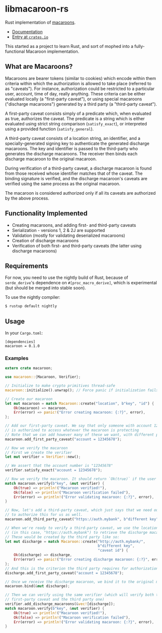 # libmacaroon-rs

Rust implementation of [macaroons](https://research.google.com/pubs/pub41892.html).

- [Documentation](https://docs.rs/macaroon)
- [Entry at `crates.io`](https://crates.io/crates/macaroon)

This started as a project to learn Rust, and sort of mophed into a fully-functional Macaroon implementation.

## What are Macaroons?

Macaroons are bearer tokens (similar to cookies) which encode within them criteria within which the
authorization is allowed to take place (referred to as "caveats"). For instance, authorization could
be restricted to a particular user, account, time of day, really anything. These criteria can be either
evaluated locally (a "first-party caveat"), or using special macaroons ("discharge macaroons") generated
by a third party (a "third-party caveat").

A first-party caveat consists simply of a predicate which, when evaluated as true, authorizes the caveat.
The predicate is a string which is either evaluated using strict string comparison (`satisfy_exact`),
or interpreted using a provided function (`satisfy_general`).

A third-party caveat consists of a location string, an identifier, and a specially-generated signing key
to authenticate the generated discharge macaroons. The key and identifier is passed to the third-party
who generates the discharge macaroons. The receiver then binds each discharge macaroon to the original
macaroon.

During verification of a third-party caveat, a discharge macaroon is found from those received whose identifier
matches that of the caveat. The binding signature is verified, and the discharge macaroon's caveats are verified
using the same process as the original macaroon.

The macaroon is considered authorized only if all its caveats are authorized by the above process.

## Functionality Implemented

- Creating macaroons, and adding first- and third-party caveats
- Serialization - versions 1, 2 & 2J are supported
- Validation (mostly for validating deserialized macaroons)
- Creation of discharge macaroons
- Verification of both first- and third-party caveats (the latter using discharge macaroons)

## Requirements

For now, you need to use the nightly build of Rust, because of `serde_derive`'s dependence on
`#[proc_macro_derive]`, which is experimental (but should be merged into stable soon).

To use the nightly compiler:

```bash
$ rustup default nightly
```

## Usage
In your `Cargo.toml`:
```
[dependencies]
macaroon = 0.1.0
```

### Examples
```rust
extern crate macaroon;

use macaroon::{Macaroon, Verifier};

// Initialize to make crypto primitives thread-safe
macaroon::initialize().unwrap(); // Force panic if initialization fails

// Create our macaroon
let mut macaroon = match Macaroon::create("location", b"key", "id") {
    Ok(macaroon) => macaroon,
    Err(error) => panic!("Error creating macaroon: {:?}", error),
};

// Add our first-party caveat. We say that only someone with account 12345678
// is authorized to access whatever the macaroon is protecting
// Note that we can add however many of these we want, with different predicates
macaroon.add_first_party_caveat("account = 12345678");

// Now we verify the macaroon
// First we create the verifier
let mut verifier = Verifier::new();

// We assert that the account number is "12345678"
verifier.satisfy_exact("account = 12345678");

// Now we verify the macaroon. It should return `Ok(true)` if the user is authorized
match macaroon.verify(b"key", &mut verifier) {
    Ok(true) => println!("Macaroon verified!"),
    Ok(false) => println!("Macaroon verification failed"),
    Err(error) => println!("Error validating macaroon: {:?}", error),
}

// Now, let's add a third-party caveat, which just says that we need our third party
// to authorize this for us as well.
macaroon.add_third_party_caveat("https://auth.mybank", b"different key", "caveat id");

// When we're ready to verify a third-party caveat, we use the location
// (in this case, "https://auth.mybank") to retrieve the discharge macaroons we use to verify.
// These would be created by the third party like so:
let mut discharge = match Macaroon::create("http://auth.mybank/",
                                           b"different key",
                                           "caveat id") {
    Ok(discharge) => discharge,
    Err(error) => panic!("Error creating discharge macaroon: {:?}", error),
};
// And this is the criterion the third party requires for authorization
discharge.add_first_party_caveat("account = 12345678");

// Once we receive the discharge macaroon, we bind it to the original macaroon
macaroon.bind(&mut discharge);

// Then we can verify using the same verifier (which will verify both the existing
// first-party caveat and the third party one)
verifier.add_discharge_macaroons(&vec![discharge]);
match macaroon.verify(b"key", &mut verifier) {
    Ok(true) => println!("Macaroon verified!"),
    Ok(false) => println!("Macaroon verification failed"),
    Err(error) => println!("Error validating macaroon: {:?}", error),
}
```